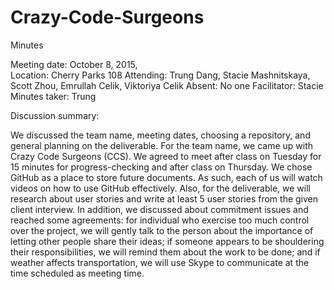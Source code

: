 # Crazy-Code-Surgeons
Minutes


Meeting date:	October 8, 2015,  
Location:	Cherry Parks 108
Attending:	Trung Dang, Stacie Mashnitskaya, Scott Zhou, Emrullah Celik, Viktoriya Celik 
Absent:	No one
Facilitator:	Stacie
Minutes taker:	Trung

Discussion summary: 

We discussed the team name, meeting dates, choosing a repository, and general planning on the deliverable. For the team name, we came up with Crazy Code Surgeons (CCS). We agreed to meet after class on Tuesday for 15 minutes for progress-checking and after class on Thursday. We chose GitHub as a place to store future documents. As such, each of us will watch videos on how to use GitHub effectively. Also, for the deliverable, we will research about user stories and write at least 5 user stories from the given client interview. In addition, we discussed about commitment issues and reached some agreements: for individual who exercise too much control over the project, we will gently talk to the person about the importance of letting other people share their ideas; if someone appears to be shouldering their responsibilities, we will remind them about the work to be done; and if weather affects transportation, we will use Skype to communicate at the time scheduled as meeting time.

